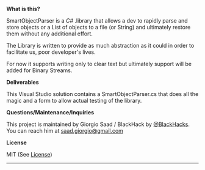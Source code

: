 **What is this?**

SmartObjectParser is a _C#_ .library that allows a dev to rapidly parse and store objects or a List of objects to a file (or String) and ultimately restore them without any additional effort.

The Library is written to provide as much abstraction as it could in order to facilitate us, poor developer's lives. 

For now it supports writing only to clear text but ultimately support will be added for Binary Streams.

**Deliverables**

This Visual Studio solution contains a SmartObjectParser.cs that does all the magic and a form to allow actual testing of the library.

**Questions/Maintenance/Inquiries**


This project is maintained by Giorgio Saad / BlackHack by [@BlackHacks][1]. 
You can reach him at [saad.giorgio@gmail.com][2]

 **License**

MIT (See [License][3])

[1]: https://github.com/BlackHacks
[2]: mailto:saad.giorgio@gmail.com
[3]: https://github.com/BlackHacks/portfolio/blob/master/LICENSE

---
